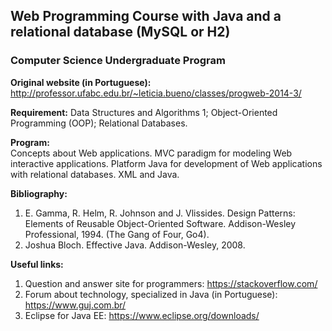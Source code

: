 ## Web Programming Course with Java and a relational database (MySQL or H2)

### Computer Science Undergraduate Program

**Original website (in Portuguese):** http://professor.ufabc.edu.br/~leticia.bueno/classes/progweb-2014-3/

**Requirement:** Data Structures and Algorithms 1; Object-Oriented Programming (OOP); Relational Databases.

**Program:**  
Concepts about Web applications. MVC paradigm for modeling Web interactive applications. Platform Java for development of Web applications with relational databases. XML and Java.

**Bibliography:**
1. E. Gamma, R. Helm, R. Johnson and J. Vlissides. Design Patterns: Elements of Reusable Object-Oriented Software. Addison-Wesley Professional, 1994. (The Gang of Four, Go4).  
2. Joshua Bloch. Effective Java. Addison-Wesley, 2008.

**Useful links:**
1. Question and answer site for programmers: https://stackoverflow.com/  
2. Forum about technology, specialized in Java (in Portuguese): https://www.guj.com.br/  
3. Eclipse for Java EE: https://www.eclipse.org/downloads/
